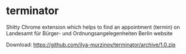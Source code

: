 # terminator
Shitty Chrome extension which helps to find an appointment (termin) on Landesamt für Bürger- und Ordnungsangelegenheiten Berlin website

Download: https://github.com/ilya-murzinov/terminator/archive/1.0.zip
